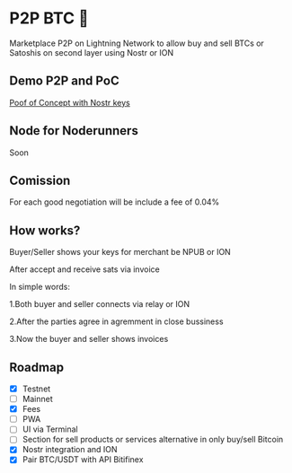 # P2P BTC 🔑
Marketplace P2P on Lightning Network to allow buy and sell BTCs or Satoshis on second layer using Nostr or ION

## Demo P2P and PoC

[Poof of Concept with Nostr keys](https://github.com/AreaLayer/P2PBTC-PoC)

## Node for Noderunners

Soon 

## Comission

For each good negotiation will be include  a fee of 0.04% 

## How works? 

Buyer/Seller shows your keys for merchant be NPUB or ION

After accept and receive sats via invoice

In simple words:

1.Both buyer and seller connects via relay or ION

2.After the parties agree in agremment in close bussiness

3.Now the buyer and seller shows invoices

## Roadmap

- [X] Testnet
- [ ] Mainnet
- [X] Fees
- [ ] PWA
- [ ] UI via Terminal
- [ ] Section for sell products or services alternative in only buy/sell Bitcoin
- [x] Nostr integration and  ION
- [X] Pair BTC/USDT with API Bitifinex
